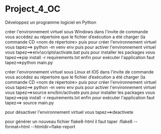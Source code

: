 # Project_4_OC
Développez un programme logiciel en Python


créer l'environnement virtuel sous Windows dans l'invite de commande vous accédez au répertoire que le fichier d’exécution a été charger (la commande CD <nom de répertoire> puis pour créer l'environnement virtuel vous tapez==> python -m venv env puis pour activer l'environnement virtuel vous tapez==>env\scripts\activate.bat puis pour installer les packages vous tapez==>pip install -r requirements.txt enfin pour exécuter l'application faut tapez==>python main.py

créer l'environnement virtuel sous Linux et IOS dans l'invite de commande vous accédez au répertoire que le fichier d’exécution a été charger (la commande CD <nom de répertoire> puis pour créer l'environnement virtuel vous tapez==> python -m venv env puis pour activer l'environnement virtuel vous tapez==>source env/bin/activate puis pour installer les packages vous tapez==>pip install -r requirements.txt enfin pour exécuter l'application faut tapez==> source main.py

pour désactiver l'environnement virtuel vous tapez==>deactivete

 pour générer un nouveau fichier flake8-html il faut taper :flake8 --format=html --htmldir=flake-report
